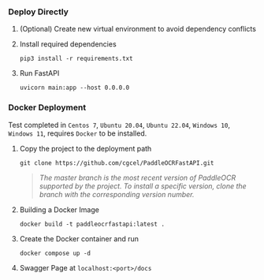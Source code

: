 ### Deploy Directly

1. (Optional) Create new virtual environment to avoid dependency conflicts
2. Install required dependencies

   ```shell
   pip3 install -r requirements.txt
   ```

3. Run FastAPI

   ```shell
   uvicorn main:app --host 0.0.0.0
   ```

### Docker Deployment

Test completed in `Centos 7`, `Ubuntu 20.04`, `Ubuntu 22.04`, `Windows 10`, `Windows 11`, requires `Docker` to be installed.

1. Copy the project to the deployment path

   ```shell
   git clone https://github.com/cgcel/PaddleOCRFastAPI.git
   ```

   > *The master branch is the most recent version of PaddleOCR supported by the project. To install a specific version, clone the branch with the corresponding version number.*

2. Building a Docker Image

   ```shell
   docker build -t paddleocrfastapi:latest .
   ```


3. Create the Docker container and run

   ```shell
   docker compose up -d
   ```

5. Swagger Page at `localhost:<port>/docs`